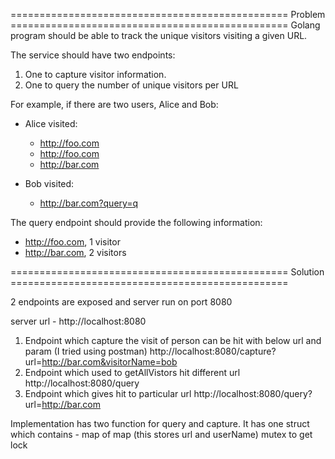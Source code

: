 ================================================ Problem ================================================
Golang program should be able to track the unique visitors visiting a given URL.

The service should have two endpoints: 
1. One to capture visitor information.
2. One to query the number of unique visitors per URL

For example, if there are two users, Alice and Bob:
- Alice visited: 
  - http://foo.com
  - http://foo.com
  - http://bar.com

- Bob visited:
  - http://bar.com?query=q

The query endpoint should provide the following information:
  - http://foo.com, 1 visitor
  - http://bar.com, 2 visitors

================================================ Solution ================================================ 

2 endpoints are exposed and server run on port 8080

server url - http://localhost:8080

1) Endpoint which capture the visit of person can be hit with below url and param (I tried using postman)
    http://localhost:8080/capture?url=http://bar.com&visitorName=bob
2) Endpoint which used to getAllVistors hit different url
    http://localhost:8080/query
3) Endpoint which gives hit to particular url 
    http://localhost:8080/query?url=http://bar.com

Implementation has two function for query and capture.
It has one struct which contains -
    map of map (this stores url and userName)
    mutex to get lock 
